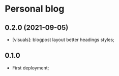 # Personal blog

## 0.2.0 (2021-09-05)

- [visuals]: blogpost layout better headings styles;

## 0.1.0

- First deployment;